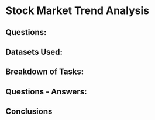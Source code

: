 # Stock Market Trend Analysis 
 

## Questions:


## Datasets Used: 


## Breakdown of Tasks:


## Questions - Answers:


## Conclusions
